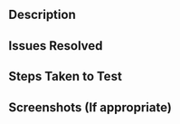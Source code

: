 ## Description
<!-- 
Please provide a general summary of your changes.
-->

## Issues Resolved
<!--
Provided a list of issues that are resolved by this PR, in the format:
- Resolves #13
- Resolves #14
-->

## Steps Taken to Test
<!-- 
Please describe what steps were taken to test your changes.
-->

## Screenshots (If appropriate)
<!--
If applicable, add screenshots showing the before and after of your change.
-->
